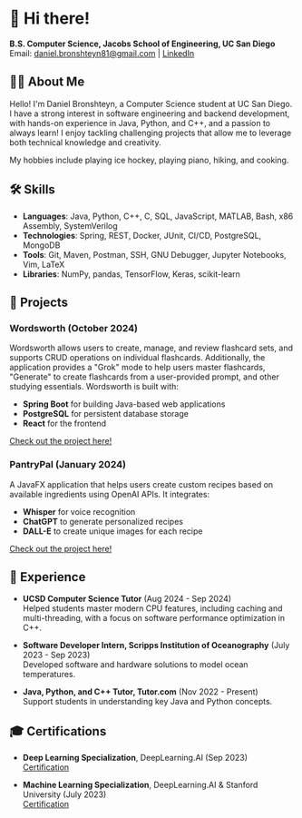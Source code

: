 
# 👋 Hi there!  

**B.S. Computer Science, Jacobs School of Engineering, UC San Diego**  
Email: daniel.bronshteyn81@gmail.com | [LinkedIn](https://www.linkedin.com/in/daniel-bronshteyn-78862212a/)

## 👨‍💻 About Me 

Hello! I'm Daniel Bronshteyn, a Computer Science student at UC San Diego. I have a strong interest in software engineering and backend development, with hands-on experience in Java, Python, and C++, and a passion to always learn! I enjoy tackling challenging projects that allow me to leverage both technical knowledge and creativity.

My hobbies include playing ice hockey, playing piano, hiking, and cooking.

## 🛠️ Skills 

- **Languages**: Java, Python, C++, C, SQL, JavaScript, MATLAB, Bash, x86 Assembly, SystemVerilog
- **Technologies**: Spring, REST, Docker, JUnit, CI/CD,‬‭ PostgreSQL, MongoDB
- **Tools**: Git, Maven, Postman, SSH, GNU Debugger, Jupyter‬‭ Notebooks, Vim, LaTeX
- **Libraries**: NumPy, pandas, TensorFlow, Keras, scikit-learn

## 🚀 Projects 

### Wordsworth (October 2024)
Wordsworth allows users to create, manage, and review flashcard sets, and supports CRUD operations on individual flashcards. Additionally, the application provides a "Grok" mode to help users master flashcards, "Generate" to create flashcards from a user-provided prompt, and other studying essentials. Wordsworth is built with:
- **Spring Boot** for building Java-based web applications
- **PostgreSQL** for persistent database storage
- **React** for the frontend
  
[Check out the project here!](https://github.com/dbronshteyn/Wordsworth)

### PantryPal (January 2024)
A JavaFX application that helps users create custom recipes based on available ingredients using OpenAI APIs. It integrates:
- **Whisper** for voice recognition
- **ChatGPT** to generate personalized recipes
- **DALL-E** to create unique images for each recipe
  
[Check out the project here!](https://github.com/dbronshteyn/PantryPal)

## 💼 Experience 

- **UCSD Computer Science Tutor** (Aug 2024 - Sep 2024)  
  Helped students master modern CPU features, including caching and multi-threading, with a focus on software performance optimization in C++.
  
- **Software Developer Intern, Scripps Institution of Oceanography** (July 2023 - Sep 2023)  
  Developed software and hardware solutions to model ocean temperatures.

- **Java, Python, and C++ Tutor, Tutor.com** (Nov 2022 - Present)  
  Support students in understanding key Java and Python concepts.

## 🎓 Certifications

- **Deep Learning Specialization**, DeepLearning.AI (Sep 2023)  
  [Certification](https://www.coursera.org/account/accomplishments/specialization/certificate/MSZULYSPJDSV)

- **Machine Learning Specialization**, DeepLearning.AI & Stanford University (July 2023)  
  [Certification](https://www.coursera.org/account/accomplishments/specialization/certificate/M66VNMT5FA28)
